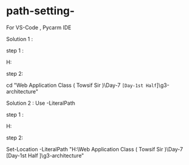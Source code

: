 # path-setting-
For VS-Code , Pycarm IDE

Solution 1 : 

step 1 : 

H:

step 2: 

cd "Web Application Class ( Towsif Sir )\Day-7 `[Day-1st Half`]\g3-architecture"

Solution 2 :   Use -LiteralPath

step 1 : 

H:

step 2: 

Set-Location -LiteralPath "H:\Web Application Class ( Towsif Sir )\Day-7 [Day-1st Half ]\g3-architecture"



